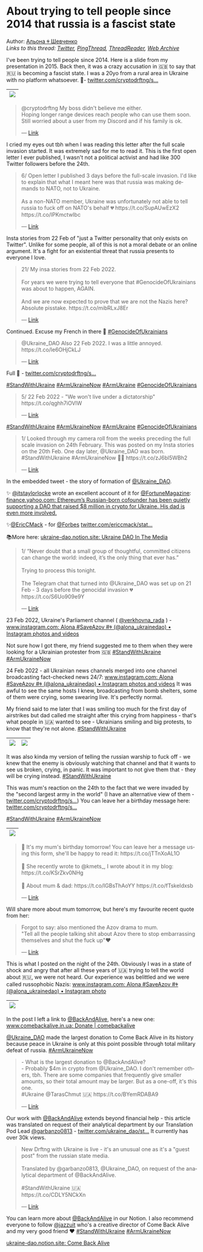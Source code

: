 # About trying to tell people since 2014 that russia is a fascist state

Author: [Альона ꑭ Шевченко](https://twitter.com/cryptodrftng)  
*Links to this thread: [Twitter](https://twitter.com/cryptodrftng/status/1535427049954869249), [PingThread](https://pingthread.com/thread/1535427049954869249), [ThreadReader](https://threadreaderapp.com/thread/1535427049954869249.html), [Web Archive](https://web.archive.org/web/*/https://twitter.com/cryptodrftng/status/1535427049954869249)*

I've been trying to tell people since 2014. Here is a slide from my presentation in 2015. Back then, it was a crazy accusation in 🇬🇧 to say that 🇷🇺 is becoming a fascist state. I was a 20yo from a rural area in Ukraine with no platform whatsoever. 🧵- [twitter.com/cryptodrftng/s…](https://twitter.com/cryptodrftng/status/1499207267949977601?s=21&t=Zs_CbSFv2KNiZWyCDk1KHA)

| [![](/media/1535449404387336195/3_1535427046393905153.jpg)](/media/1535449404387336195/3_1535427046393905153.jpg) |
| :-: |

<blockquote class="twitter-tweet">
    <p lang="en" dir="ltr">
    @cryptodrftng My boss didn&#39;t believe me either.  <br />
    Hoping longer range devices reach people who can use them soon.  <br />
    Still worried about a user from my Discord and if his family is ok.<br />
    </p>
    &mdash; <a href="https://twitter.com/EdBraiman/status/1535422973599006722">Link</a>
</blockquote>

I cried my eyes out tbh when I was reading this letter after the full scale invasion started. It was extremely sad for me to read it. This is the first open letter I ever published, I wasn't not a political activist and had like 300 Twitter followers before the 24th.

<blockquote class="twitter-tweet">
    <p lang="en" dir="ltr">
    6/ Open letter I published 3 days before the full-scale invasion. I&#39;d like to explain that what I meant here was that russia was making demands to NATO, not to Ukraine. <br />
    <br />
    As a non-NATO member, Ukraine was unfortunately not able to tell russia to fuck off on NATO&#39;s behalf 💔 https://t.co/SupAUwEzX2 https://t.co/lPKmctwIbc<br />
    </p>
    &mdash; <a href="https://twitter.com/cryptodrftng/status/1530440532513759233">Link</a>
</blockquote>

Insta stories from 22 Feb of "just a Twitter personality that only exists on Twitter". Unlike for some people, all of this is not a moral debate or an online argument. It's a fight for an existential threat that russia presents to everyone I love.

<blockquote class="twitter-tweet">
    <p lang="en" dir="ltr">
    21/ My insa stories from 22 Feb 2022.<br />
    <br />
    For years we were trying to tell everyone that #GenocideOfUkrainians was about to happen, AGAIN. <br />
    <br />
    And we are now expected to prove that we are not the Nazis here? Absolute pisstake. https://t.co/mibRLxJ8Er<br />
    </p>
    &mdash; <a href="https://twitter.com/cryptodrftng/status/1530450641868439552">Link</a>
</blockquote>

Continued. Excuse my French in there 🥲 
[#GenocideOfUkrainians](https://twitter.com/hashtag/GenocideOfUkrainians)

<blockquote class="twitter-tweet">
    <p lang="en" dir="ltr">
    @Ukraine_DAO Also 22 Feb 2022. I was a little annoyed. https://t.co/le6OHjCkLJ<br />
    </p>
    &mdash; <a href="https://twitter.com/cryptodrftng/status/1529972022247317506">Link</a>
</blockquote>

Full 🧵 - [twitter.com/cryptodrftng/s…](https://twitter.com/cryptodrftng/status/1534705088912150528?s=21&t=RgwaX70AgkFQbgTw_VSgbg)

[#StandWithUkraine](https://twitter.com/hashtag/StandWithUkraine) [#ArmUkraineNow](https://twitter.com/hashtag/ArmUkraineNow) [#ArmUkraine](https://twitter.com/hashtag/ArmUkraine) [#GenocideOfUkrainians](https://twitter.com/hashtag/GenocideOfUkrainians)

<blockquote class="twitter-tweet">
    <p lang="en" dir="ltr">
    5/ 22 Feb 2022 - &#34;We won&#39;t live under a dictatorship&#34; https://t.co/qghh7iOVlW<br />
    </p>
    &mdash; <a href="https://twitter.com/cryptodrftng/status/1534706528564953088">Link</a>
</blockquote>

[#StandWithUkraine](https://twitter.com/hashtag/StandWithUkraine) [#ArmUkraineNow](https://twitter.com/hashtag/ArmUkraineNow) [#ArmUkraine](https://twitter.com/hashtag/ArmUkraine) [#GenocideOfUkrainians](https://twitter.com/hashtag/GenocideOfUkrainians)

<blockquote class="twitter-tweet">
    <p lang="en" dir="ltr">
    1/ Looked through my camera roll from the weeks preceding the full scale invasion on 24th February. This was posted on my Insta stories on the 20th Feb. One day later, @Ukraine_DAO was born.  <br />
    #StandWithUkraine #ArmUkraineNow 💙💛 https://t.co/zJ6bl5WBh2<br />
    </p>
    &mdash; <a href="https://twitter.com/cryptodrftng/status/1531800480472514562">Link</a>
</blockquote>

In the embedded tweet - the story of formation of [@Ukraine_DAO](https://twitter.com/Ukraine_DAO). 

✨ [@itstaylorlocke](https://twitter.com/itstaylorlocke) wrote an excellent account of it for [@FortuneMagazine](https://twitter.com/FortuneMagazine): [finance.yahoo.com: Ethereum’s Russian-born cofounder has been quietly supporting a DAO that raised $8 million in crypto for Ukraine. His dad is even more involved.](https://finance.yahoo.com/news/ethereum-russian-born-cofounder-quietly-183929743.html) 

✨[@EricCMack](https://twitter.com/EricCMack) - for [@Forbes](https://twitter.com/Forbes) 
[twitter.com/ericcmack/stat…](https://twitter.com/ericcmack/status/1512167184058908673?s=21&t=M2wvrn8PTrXKIN5ngBy4FA)

📚More here: [ukraine-dao.notion.site: Ukraine DAO In The Media](https://ukraine-dao.notion.site/Ukraine-DAO-In-The-Media-1c195f6501544dfea095f94eba74e38f)

<blockquote class="twitter-tweet">
    <p lang="en" dir="ltr">
    1/ “Never doubt that a small group of thoughtful, committed citizens can change the world: indeed, it’s the only thing that ever has.”<br />
    <br />
    Trying to process this tonight. <br />
    <br />
    The Telegram chat that turned into @Ukraine_DAO was set up on 21 Feb - 3 days before the genocidal invasion 💔 https://t.co/S6Uo909e9Y<br />
    </p>
    &mdash; <a href="https://twitter.com/cryptodrftng/status/1525282533037965315">Link</a>
</blockquote>

23 Feb 2022, Ukraine's Parliament channel ( [@verkhovna_rada](https://twitter.com/verkhovna_rada) ) - [www.instagram.com: Alona #SaveAzov #ꑭ (@alona_ukrainedao) • Instagram photos and videos](https://www.instagram.com/p/CaVqIWFNaH_/?igshid=YmMyMTA2M2Y=)

Not sure how I got there, my friend suggested me to them when they were looking for a Ukrainian protester from 🇬🇧 
[#StandWithUkraine](https://twitter.com/hashtag/StandWithUkraine) [#ArmUkraineNow](https://twitter.com/hashtag/ArmUkraineNow)

24 Feb 2022 - all Ukrainian news channels merged into one channel broadcasting fact-checked news 24/7: [www.instagram.com: Alona #SaveAzov #ꑭ (@alona_ukrainedao) • Instagram photos and videos](https://www.instagram.com/p/CaYV5bONWL0/) 
It was awful to see the same hosts I knew, broadcasting from bomb shelters, some of them were crying, some swearing live. It's perfectly normal.

My friend said to me later that I was smiling too much for the first day of airstrikes but dad called me straight after this crying from happiness - that's what people in 🇺🇦 wanted to see - Ukrainians smiling and big protests, to know that they're not alone. [#StandWithUkraine](https://twitter.com/hashtag/StandWithUkraine)

| [![](/media/1535449404387336195/3_1535439981501620224.jpg)](/media/1535449404387336195/3_1535439981501620224.jpg) | [![](/media/1535449404387336195/3_1535439981694619649.jpg)](/media/1535449404387336195/3_1535439981694619649.jpg) |
| :-: | :-: |

It was also kinda my version of telling the russian warship to fuck off - we knew that the enemy is obviously watching that channel and that it wants to see us broken, crying, in panic. It was important to not give them that - they will be crying instead. [#StandWithUkraine](https://twitter.com/hashtag/StandWithUkraine)

This was mum's reaction on the 24th to the fact that we were invaded by the "second largest army in the world" (I have an alternative view of them - [twitter.com/cryptodrftng/s…](https://twitter.com/cryptodrftng/status/1497421671959076873?s=21&t=M2wvrn8PTrXKIN5ngBy4FA)) 
You can leave her a birthday message here: [twitter.com/cryptodrftng/s…](https://twitter.com/cryptodrftng/status/1535338862540689408?s=21&t=M2wvrn8PTrXKIN5ngBy4FA)

[#StandWithUkraine](https://twitter.com/hashtag/StandWithUkraine) [#ArmUkraineNow](https://twitter.com/hashtag/ArmUkraineNow)

| [![](/media/1535449404387336195/3_1535442594188107778.jpg)](/media/1535449404387336195/3_1535442594188107778.jpg) |
| :-: |

<blockquote class="twitter-tweet">
    <p lang="en" dir="ltr">
    🎉 It&#39;s my mum&#39;s birthday tomorrow! You can leave her a message using this form, she&#39;ll be happy to read it: https://t.co/jTTnXoAL1O <br />
    <br />
    💌 She recently wrote to @kmets_, I wrote about it in my blog: https://t.co/KSrZkv0NHg<br />
    <br />
    📝 About mum &amp; dad: https://t.co/IGBsThAoYY https://t.co/fTskeIdxsb<br />
    </p>
    &mdash; <a href="https://twitter.com/cryptodrftng/status/1535338862540689408">Link</a>
</blockquote>

Will share more about mum tomorrow, but here's my favourite recent quote from her:

<blockquote class="twitter-tweet">
    <p lang="en" dir="ltr">
    Forgot to say: also mentioned the Azov drama to mum. <br />
    &#34;Tell all the people talking shit about Azov there to stop embarrassing themselves and shut the fuck up&#34;❤️<br />
    </p>
    &mdash; <a href="https://twitter.com/cryptodrftng/status/1528084828603789313">Link</a>
</blockquote>

This is what I posted on the night of the 24th. Obviously I was in a state of shock and angry that after all these years of 🇺🇦 trying to tell the world about 🇷🇺, we were not heard. Our experience was belittled and we were called russophobic Nazis: [www.instagram.com: Alona #SaveAzov #ꑭ (@alona_ukrainedao) • Instagram photo](https://www.instagram.com/p/CaWVSBqNhkb/?igshid=YmMyMTA2M2Y=)

| [![](/media/1535449404387336195/3_1535446862219583488.jpg)](/media/1535449404387336195/3_1535446862219583488.jpg) |
| :-: |

In the post I left a link to [@BackAndAlive](https://twitter.com/BackAndAlive), here's a new one: [www.comebackalive.in.ua: Donate | comebackalive](https://www.comebackalive.in.ua/donate)

[@Ukraine_DAO](https://twitter.com/Ukraine_DAO) made the largest donation to Come Back Alive in its history because peace in Ukraine is only at this point possible through total military defeat of russia. [#ArmUkraineNow](https://twitter.com/hashtag/ArmUkraineNow)

<blockquote class="twitter-tweet">
    <p lang="en" dir="ltr">
    - What is the largest donation to @BackAndAlive?<br />
    - Probably $4m in crypto from @Ukraine_DAO. I don&#39;t remember others, tbh. There are some companies that frequently give smaller amounts, so their total amount may be larger.  But as a one-off, it&#39;s this one.<br />
    #Ukraine @TarasChmut 🇺🇦 https://t.co/BYemRDABA9<br />
    </p>
    &mdash; <a href="https://twitter.com/Ukraine_DAO/status/1525267890852749312">Link</a>
</blockquote>

Our work with [@BackAndAlive](https://twitter.com/BackAndAlive) extends beyond financial help - this article was translated on request of their analytical department by our Translation Pod Lead [@garbanzo0813](https://twitter.com/garbanzo0813) - 
[twitter.com/ukraine_dao/st…](https://twitter.com/ukraine_dao/status/1510935822610178051?s=21&t=A5e29qkNT5KXJo_BkJHS_A)
It currently has over 30k views.

<blockquote class="twitter-tweet">
    <p lang="en" dir="ltr">
    New Drftng with Ukraine is live - it&#39;s an unusual one as it&#39;s a &#34;guest post&#34; from the russian state media.<br />
    <br />
    Translated by @garbanzo0813, @Ukraine_DAO, on request of the analytical department of @BackAndAlive.<br />
    <br />
    #StandWithUkraine 🇺🇦 <br />
    https://t.co/CDLY5NCkXn<br />
    </p>
    &mdash; <a href="https://twitter.com/Ukraine_DAO/status/1510935822610178051">Link</a>
</blockquote>

You can learn more about [@BackAndAlive](https://twitter.com/BackAndAlive) in our Notion. I also recommend everyone to follow [@jazzuit](https://twitter.com/jazzuit) who's a creative director of Come Back Alive and my very good friend ❤️
[#StandWithUkraine](https://twitter.com/hashtag/StandWithUkraine) [#ArmUkraineNow](https://twitter.com/hashtag/ArmUkraineNow) 

[ukraine-dao.notion.site: Come Back Alive](https://ukraine-dao.notion.site/Come-Back-Alive-21db9480e63c463f955d8ee899f399fd)
